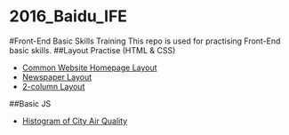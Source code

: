 # 2016_Baidu_IFE
#Front-End Basic Skills Training
  This repo is used for practising Front-End basic skills.
##Layout Practise (HTML & CSS)
 - [Common Website Homepage Layout](https://robbyvan.github.io/Common-Website-Layout/task7.html)
 - [Newspaper Layout](https://robbyvan.github.io/Newspaper-Layout/task6.html)
 - [2-column Layout](https://robbyvan.github.io/2-Column-Layout/task1_2.html)

##Basic JS
 - [Histogram of City Air Quality](https://robbyvan.github.io/2016_Baidu_IFE/stage2/task5/)
